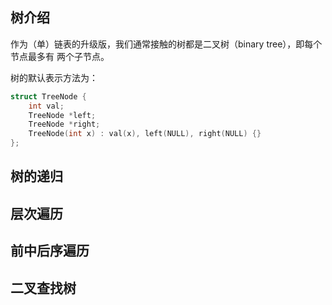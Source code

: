 ## 树介绍
作为（单）链表的升级版，我们通常接触的树都是二叉树（binary tree），即每个节点最多有 两个子节点。

树的默认表示方法为：
```cpp
struct TreeNode { 
    int val; 
    TreeNode *left; 
    TreeNode *right; 
    TreeNode(int x) : val(x), left(NULL), right(NULL) {} 
};
```

## 树的递归

## 层次遍历

## 前中后序遍历

## 二叉查找树